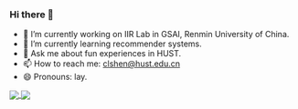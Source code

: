 ### Hi there 👋

<!--
**Starrylay/Starrylay** is a ✨ _special_ ✨ repository because its `README.md` (this file) appears on your GitHub profile.
Here are some ideas to get you started:
-->
- 🔭 I’m currently working on IIR Lab in GSAI, Renmin University of China.
- 🌱 I’m currently learning recommender systems.
- 💬 Ask me about fun experiences in HUST.
- 📫 How to reach me: clshen@hust.edu.cn
- 😄 Pronouns: lay.

<a href="Starrylay's GitHub stats">
  <img align="center" src="https://github-readme-stats.vercel.app/api?username=Starrylay&show_icons=true" />
</a>
<a href="Top Langs">
  <img align="center" src="https://github-readme-stats.vercel.app/api/top-langs/?username=Starrylay&layout=compact" />
</a>
